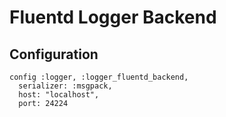 # Fluentd Logger Backend

## Configuration

```
config :logger, :logger_fluentd_backend,
  serializer: :msgpack,
  host: "localhost",
  port: 24224
```

